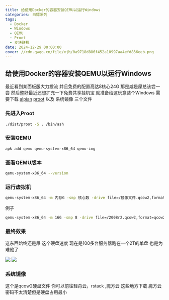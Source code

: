 ```yaml
---
title: 给使用Docker的容器安装QEMU以运行Windows
categories: 白嫖系列
tags:
  - Docker
  - Windows
  - QEMU
  - Proot
  - 麦块联机
date: 2024-12-29 00:00:00
cover: //cdn.qwqo.cn/file/xjh/0a9718d886f452a10997aa4efd836eeb.png
---
```


## 给使用Docker的容器安装QEMU以运行Windows

最近看到某面板服大力投流 并且免费的配置高达8核心24G
那是咸是屎总该尝一尝
然后整好最近还想扩充一下免费共享挂机宝
就准备给这玩意装个Windows
需要下载 [alpian](https://api.kxzjoker.cn/API/123pan.php?url=https%3A%2F%2Fwww.123865.com%2Fs%2FfZA0Vv-687ud.html&type=down) [proot](https://api.kxzjoker.cn/API/123pan.php?url=https%3A%2F%2Fwww.123865.com%2Fs%2FfZA0Vv-y87ud.html&type=down) 以及 系统镜像 三个文件

### 先进入Proot

``` bash
./dist/proot -S . /bin/ash
```

### 安装QEMU

``` bash
apk add qemu qemu-system-x86_64 qemu-img
```

### 查看QEMU版本

``` bash
qemu-system-x86_64 --version
```

### 运行虚拟机

``` bash
qemu-system-x86_64 -m 内存G -smp 核心数 -drive file=/镜像文件.qcow2,format=qcow2 -device e1000,netdev=net0 -netdev user,id=net0,hostfwd=tcp::外部端口-:3389,hostfwd=udp::外部端口-:3389 -vga std -usb -device usb-tablet -boot order=c -vnc : VNC端口 端口-5900
```
例子
``` bash
qemu-system-x86_64 -m 16G -smp 8 -drive file=/2008r2.qcow2,format=qcow2 -device e1000,netdev=net0 -netdev user,id=net0,hostfwd=tcp::25567-:3389,hostfwd=udp::25567-:3389 -vga std -usb -device usb-tablet -boot order=c -vnc :19666
```
### 最终效果

这东西始终还是屎
这个硬盘速度 现在是100多台服务器跑在一个2T的单盘
也是为难他了

[![](//cdn.qwqo.cn/file/xjh/0a9718d886f452a10997aa4efd836eeb.png )](硬盘IO)
[![](//cdn.qwqo.cn/file/xjh/1dc96a4061dc9a47fb694d818d75e6d4.png )](速度)

### 系统镜像

这个是qcow2硬盘文件
你可以前往轻舟云，rstack ,魔方云 这些地方下载 魔方云密码不太清楚但是硬盘占用最小
